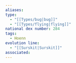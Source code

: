 ```yaml
---
aliases: 
type:
  - "[[Types/bug|bug]]"
  - "[[Types/flying|flying]]"
national dex number: 284
tags:
  - Hoenn
evolution line:
  - "[[Surskit|Surskit]]"
associated: 
---
```

